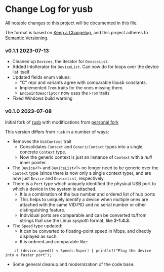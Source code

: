 # Change Log for yusb

All notable changes to this project will be documented in this file.

The format is based on [Keep a Changelog](https://keepachangelog.com/en/1.0.0/), and this project adheres to [Semantic Versioning](https://semver.org/spec/v2.0.0.html).

### v0.1.1  2023-07-13

- Cleaned up `Devices`, the iterator for `DeviceList`.
- Added IntoIterator for `DeviceList`. Can now do for loops over the device list itself.
- Updated fields enum values:
    - "C" repr and variants agree with comparable libusb constants.
    - Implemented `From` traits for the ones missing them.
    - `EndpointDescriptor` now uses the `From` traits
- Fixed Windows build warning


### v0.1.0  2023-07-08

Initial fork of [rusb](https://github.com/a1ien/rusb) with modifications from [personal fork](https://github.com/fpagliughi/rusb/tree/cleanup)

This version differs from `rusb` in a number of ways:

- Removes the `UsbContext` trait
    - Consolidates `Context` and `GenericContext` types into a single, concrete `Context` type.
    - Now the generic context is just an instance of `Context` with a _null_ inner pointer.
- The `Device<T>` and `DeviceList<T>` no longer need to be generic over the `Context` type (since there is now only a single context type), and are now just `Device` and `DeviceList`, respectively.
- There is a `Port` type which uniquely identified the physical USB port to which a device in the system is attached.
    - It is a combination of the bus number and ordered list of hub ports
    - This helps to uniquely identify a device when multiple ones are attached with the same VID:PID and no serial number or other distinguishing feature.
    - Individual ports are comparable and can be converted to/from strings that use the Linux _syspath_ format, like **2-1.4.3**.
- The `Speed` type updated:
    - It can be converted to floating-point speed in Mbps, and directly displayed as such.
    - It is ordered and comparable like:
```text
    if (device.speed() < Speed::Super) { println!("Plug the device into a faster port");
```
- Some general cleanup and modernization of the code base.
